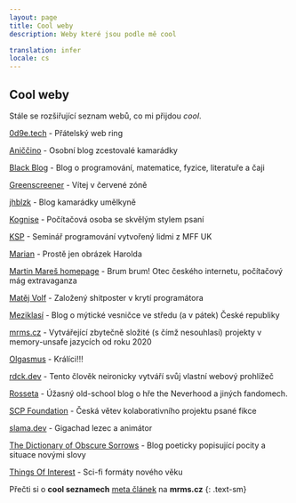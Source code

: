 ```yaml
---
layout: page
title: Cool weby
description: Weby které jsou podle mě cool

translation: infer
locale: cs
---
```


## Cool weby

Stále se rozšiřující seznam webů, co mi přijdou *cool*.

[0d9e.tech](https://0d9e.tech/) - Přátelský web ring

[Aniččino](https://aniccino.blogspot.com/) - Osobní blog zcestovalé kamarádky 

[Black Blog](https://blackblog.cz/) - Blog o programování, matematice, fyzice, literatuře a čaji

[Greenscreener](https://grsc.cz/) - Vítej v červené zóně

[jhblzk](https://jhblzk.eu/) - Blog kamarádky umělkyně

[Kognise](https://kognise.dev/) - Počítačová osoba se skvělým stylem psaní

[KSP](https://ksp.mff.cuni.cz/) - Seminář programování vytvořený lidmi z MFF UK

[Marian](https://mariansam.eu/) - Prostě jen obrázek Harolda 

[Martin Mareš homepage](https://mj.ucw.cz/) - Brum brum! Otec českého internetu, počítačový mág extravaganza

[Matěj Volf](https://mvolfik.github.io/) - Založený shitposter v krytí programátora

[Meziklasí](https://www.meziklasi.cz/) - Blog o mýtické vesničce ve středu (a v pátek) České republiky

[mrms.cz](https://mrms.cz/) - Vytvářející zbytečně složité (s čímž nesouhlasí) projekty v memory-unsafe jazycích od roku 2020

[Olgasmus](https://olga.ggu.cz/) - Králíci!!!

[rdck.dev](https://rdck.dev/) - Tento člověk neironicky vytváří svůj vlastní webový prohlížeč

[Rosseta](http://www.rosseta.cz/) - Úžasný old-school blog o hře the Neverhood a jiných fandomech.

[SCP Foundation](https://scp-wiki.cz/) - Česká větev kolaborativního projektu psané fikce

[slama.dev](https://slama.dev/) - Gigachad lezec a animátor

[The Dictionary of Obscure Sorrows](https://www.dictionaryofobscuresorrows.com/) - Blog poeticky popisující pocity a situace novými slovy

[Things Of Interest](https://qntm.org/) - Sci-fi formáty nového věku 

Přečti si o **cool seznamech** [meta článek](https://mrms.cz/articles/the-cool-list-is-cool.html) na **mrms.cz**
{: .text-sm}
